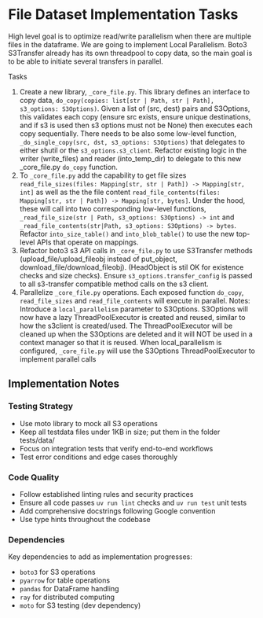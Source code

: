 # File Dataset Implementation Tasks
High level goal is to optimize read/write parallelism when there are multiple files in the dataframe.
We are going to implement Local Parallelism.
Boto3 S3Transfer already has its own threadpool to copy data, so the main goal is to be able to initiate several transfers in parallel.

Tasks
1. Create a new library, `_core_file.py`. This library defines an interface to copy data, `do_copy(copies: list[str | Path, str | Path], s3_options: S3Options)`. Given a list of (src, dest) pairs and S3Options, this  validates each copy (ensure src exists, ensure unique destinations, and if s3 is used then s3 options must not be None) then executes each copy sequentially. There needs to be also some low-level function, `_do_single_copy(src, dst, s3_options: S3Options)` that delegates to either shutil or the `s3_options.s3_client`. Refactor existing logic in the writer (write_files) and reader (into_temp_dir) to delegate to this new _core_file.py `do_copy` function.
2. To `_core_file.py` add the capability to get file sizes `read_file_sizes(files: Mapping[str, str | Path]) -> Mapping[str, int]` as well as the the file content `read_file_contents(files: Mapping[str, str | Path]) -> Mapping[str, bytes]`. Under the hood, these will call into two corresponding low-level functions, `_read_file_size(str | Path, s3_options: S3Options) -> int` and `_read_file_contents(str|Path, s3_options: S3Options) -> bytes`. Refactor `into_size_table()` and `into_blob_table()` to use the new top-level APIs that operate on mappings.
3. Refactor boto3 s3 API calls in `_core_file.py` to use S3Transfer methods (upload_file/upload_fileobj instead of put_object, download_file/download_fileobj). (HeadObject is stil OK for existence checks and size checks). Ensure `s3_options.transfer_config` is passed to all s3-transfer compatible method calls on the s3 client.
4. Parallelize `_core_file.py` operations. Each exposed function `do_copy`, `read_file_sizes` and `read_file_contents` will execute in parallel. Notes: Introduce a `local_parallelism` parameter to S3Options. S3Options will now have a lazy ThreadPoolExecutor is created and reused, similar to how the s3client is created/used. The ThreadPoolExecutor will be cleaned up when the S3Options are deleted and it will NOT be used in a context manager so that it is reused. When local_parallelism is configured, `_core_file.py` will use the S3Options ThreadPoolExecutor to implement parallel calls


## Implementation Notes

### Testing Strategy
- Use moto library to mock all S3 operations
- Keep all testdata files under 1KB in size; put them in the folder tests/data/
- Focus on integration tests that verify end-to-end workflows
- Test error conditions and edge cases thoroughly

### Code Quality
- Follow established linting rules and security practices
- Ensure all code passes `uv run lint` checks and `uv run test` unit tests
- Add comprehensive docstrings following Google convention
- Use type hints throughout the codebase

### Dependencies
Key dependencies to add as implementation progresses:
- `boto3` for S3 operations
- `pyarrow` for table operations
- `pandas` for DataFrame handling
- `ray` for distributed computing
- `moto` for S3 testing (dev dependency)
